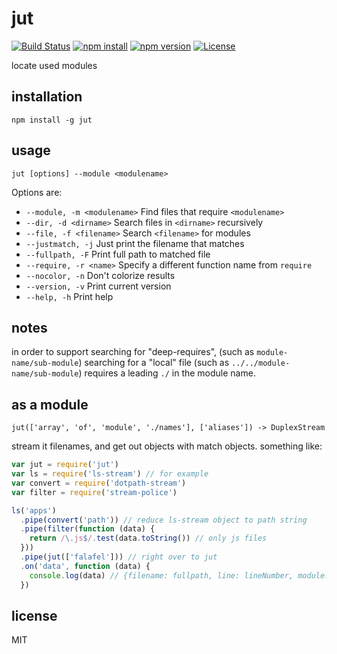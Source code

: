 # jut

[![Build Status](https://img.shields.io/travis/jarofghosts/jut.svg?style=flat-square)](https://travis-ci.org/jarofghosts/jut)
[![npm install](https://img.shields.io/npm/dm/jut.svg?style=flat-square)](https://www.npmjs.org/package/jut)
[![npm version](https://img.shields.io/npm/v/jut.svg?style=flat-square)](https://www.npmjs.org/package/jut)
[![License](https://img.shields.io/npm/l/jut.svg?style=flat-square)](https://github.com/jarofghosts/jut/blob/master/LICENSE)

locate used modules

## installation

`npm install -g jut`

## usage

`jut [options] --module <modulename>`

Options are:

* `--module, -m <modulename>` Find files that require `<modulename>`
* `--dir, -d <dirname>` Search files in `<dirname>` recursively
* `--file, -f <filename>` Search `<filename>` for modules
* `--justmatch, -j` Just print the filename that matches
* `--fullpath, -F` Print full path to matched file
* `--require, -r <name>` Specify a different function name from `require`
* `--nocolor, -n` Don't colorize results
* `--version, -v` Print current version
* `--help, -h` Print help

## notes

in order to support searching for "deep-requires", (such as
`module-name/sub-module`) searching for a "local" file (such as
`../../module-name/sub-module`) requires a leading `./` in the module name.

## as a module

`jut(['array', 'of', 'module', './names'], ['aliases']) -> DuplexStream`

stream it filenames, and get out objects with match objects.
something like:

```js
var jut = require('jut')
var ls = require('ls-stream') // for example
var convert = require('dotpath-stream')
var filter = require('stream-police')

ls('apps')
  .pipe(convert('path')) // reduce ls-stream object to path string
  .pipe(filter(function (data) {
    return /\.js$/.test(data.toString()) // only js files
  }))
  .pipe(jut(['falafel'])) // right over to jut
  .on('data', function (data) {
    console.log(data) // {filename: fullpath, line: lineNumber, module: 'falafel'}
  })
```

## license

MIT
